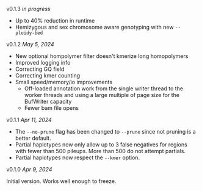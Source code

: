 v0.1.3
*in progress*

* Up to 40% reduction in runtime
* Hemizygous and sex chromosome aware genotyping with new `--ploidy-bed`

v0.1.2
*May 5, 2024*

* New optional hompolymer filter doesn't kmerize long homopolymers
* Improved logging info
* Correcting GQ field
* Correcting kmer counting
* Small speed/memory/io improvements
  * Off-loaded annotation work from the single writer thread to the worker threads and using a large
  multiple of page size for the BufWriter capacity
  * Fewer bam file opens

v0.1.1
*Apr 11, 2024*

* The `--no-prune` flag has been changed to `--prune` since not pruning is a better default.
* Partial haplotypes now only allow up to 3 false negatives for regions with fewer than 500 pileups. More than 500 do
  not attempt partials.
* Partial haplotypes now respect the `--kmer` option.

v0.1.0
*Apr 9, 2024*

Initial version. Works well enough to freeze.
